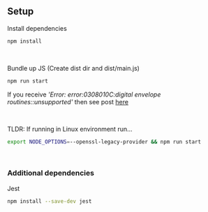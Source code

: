 ## Setup

Install dependencies
```sh
npm install
```

<br>

Bundle up JS (Create dist dir and dist/main.js)
```sh
npm run start
```
If you receive _'Error: error:0308010C:digital envelope routines::unsupported'_ then see post [here](https://stackoverflow.com/questions/69692842/error-message-error0308010cdigital-envelope-routinesunsupported)

<br>

TLDR: If running in Linux environment run...
```sh
export NODE_OPTIONS=--openssl-legacy-provider && npm run start
```

<br>

### Additional dependencies

Jest
```sh
npm install --save-dev jest
```
